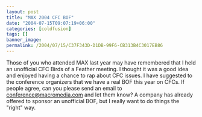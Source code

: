 ```yaml
---
layout: post
title: "MAX 2004 CFC BOF"
date: "2004-07-15T09:07:19+06:00"
categories: [coldfusion]
tags: []
banner_image: 
permalink: /2004/07/15/C37F343D-D1DB-99F6-CB313B4C3017EB86
---
```


Those of you who attended MAX last year may have remembered that I held an unofficial CFC Birds of a Feather meeting. I thought it was a good idea and enjoyed having a chance to rap about CFC issues. I have suggested to the conference organizers that we have a real BOF this year on CFCs. If people agree, can you please send an email to <a href="mailto:conference@macromedia.com">conference@macromedia.com</a> and let them know? A company has already offered to sponsor an unofficial BOF, but I really want to do things the "right" way.